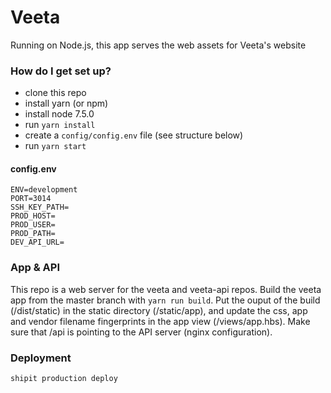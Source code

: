 # Veeta

Running on Node.js, this app serves the web assets for Veeta's website

### How do I get set up?
* clone this repo
* install yarn (or npm)
* install node 7.5.0
* run `yarn install`
* create a `config/config.env` file (see structure below)
* run `yarn start`

#### config.env
```
ENV=development
PORT=3014
SSH_KEY_PATH=
PROD_HOST=
PROD_USER=
PROD_PATH=
DEV_API_URL=
```

### App & API
This repo is a web server for the veeta and veeta-api repos.
Build the veeta app from the master branch with `yarn run build`.
Put the ouput of the build (/dist/static) in the static directory (/static/app), and update the css, app and vendor filename fingerprints in the app view (/views/app.hbs).
Make sure that /api is pointing to the API server (nginx configuration).

### Deployment
```
shipit production deploy
```
